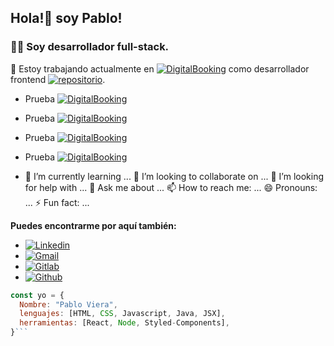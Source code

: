 <div>
<h2 color:"red">Hola!👋 soy Pablo!</h2> 
<h3>🐱‍💻 Soy desarrollador full-stack.</h3>
</div>

🔭 Estoy trabajando actualmente en [![DigitalBooking](https://img.shields.io/badge/DigitalBooking-orange?style=flat-square)](http://digitalbooking.ddns.net/) como desarrollador frontend [![repositorio](https://img.shields.io/badge/repositorio-black?style=flat-square&logo=github)](https://gitlab.ctd.academy/ctd/hispanos/proyecto-integrador-1/proyecto-integrador-0223/0522ft-c3/grupo-01).

- Prueba [![DigitalBooking](https://img.shields.io/badge/DigitalBooking-orange?style=for-the-badge)](http://digitalbooking.ddns.net/)
- Prueba [![DigitalBooking](https://img.shields.io/badge/DigitalBooking-orange?style=flat)](http://digitalbooking.ddns.net/)
- Prueba [![DigitalBooking](https://img.shields.io/badge/DigitalBooking-orange?style=flat-square)](http://digitalbooking.ddns.net/)
- Prueba [![DigitalBooking](https://img.shields.io/badge/DigitalBooking-orange?style=plastic)](http://digitalbooking.ddns.net/)


- 🌱 I’m currently learning ...
👯 I’m looking to collaborate on ...
🤔 I’m looking for help with ...
💬 Ask me about ...
📫 How to reach me: ...
😄 Pronouns: ...
⚡ Fun fact: ...


**Puedes encontrarme por aquí también:**
- [![Linkedin](https://img.shields.io/badge/-LinkedIn-blue?style=flat&logo=Linkedin&logoColor=white)](https://www.linkedin.com/in/pablo-viera-a703a9a3/)
- [![Gmail](https://img.shields.io/badge/-Gmail-c14438?style=flat&logo=Gmail&logoColor=white)](mailto:pablosergiovg@gmail.com)
- [![Gitlab](https://img.shields.io/badge/-Gitlab-000?style=flat&logo=Gitlab&logoColor=white)](https://gitlab.ctd.academy/pablosvg)
- [![Github](https://img.shields.io/badge/-Github-000?style=flat&logo=Github&logoColor=white)](https://github.com/pablosergiovg)


```js
const yo = {
  Nombre: "Pablo Viera",
  lenguajes: [HTML, CSS, Javascript, Java, JSX],
  herramientas: [React, Node, Styled-Components],
}```
